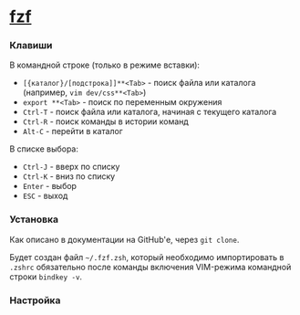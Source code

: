 # [fzf](https://github.com/junegunn/fzf)

### Клавиши

В командной строке (только в режиме вставки):
* `[{каталог}/[подстрока]]**<Tab>` - поиск файла или каталога (например, `vim dev/css**<Tab>`)
* `export **<Tab>` - поиск по переменным окружения
* `Ctrl-T` - поиск файла или каталога, начиная с текущего каталога
* `Ctrl-R` - поиск команды в истории команд
* `Alt-C` - перейти в каталог

В списке выбора:
* `Ctrl-J` - вверх по списку
* `Ctrl-K` - вниз по списку
* `Enter` - выбор
* `ESC` - выход

### Установка

Как описано в документации на GitHub'е, через `git clone`.

Будет создан файл `~/.fzf.zsh`, который необходимо импортировать в `.zshrc` обязательно
после команды включения VIM-режима командной строки `bindkey -v`.

### Настройка
